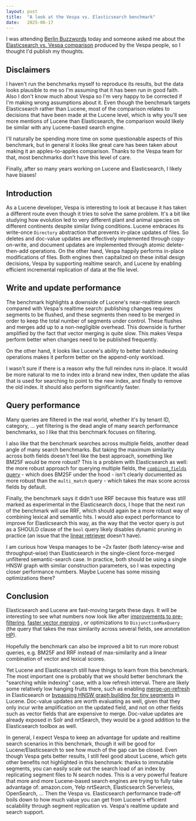 ```yaml
---
layout: post
title:  "A look at the Vespa vs. Elasticsearch benchmark"
date:   2025-06-17
---
```


I was attending [Berlin Buzzwords](https://2025.berlinbuzzwords.de/) today and someone asked me about the [Elasticsearch vs. Vespa comparison](https://blog.vespa.ai/elasticsearch-vs-vespa-performance-comparison/) produced by the Vespa people, so I thought I'd publish my thoughts.

## Disclaimers

I haven't run the benchmarks myself to reproduce its results, but the data looks plausible to me so I'm assuming that it has been run in good faith. Also I don't know much about Vespa so I'm very happy to be corrected if I'm making wrong assumptions about it. Even though the benchmark targets Elasticsearch rather than Lucene, most of the comparison relates to decisions that have been made at the Lucene level, which is why you'll see more mentions of Lucene than Elasticsearch, the comparison would likely be similar with any Lucene-based search engine. 

I'll naturally be spending more time on some questionable aspects of this benchmark, but in general it looks like great care has been taken about making it an apples-to-apples comparison. Thanks to the Vespa team for that, most benchmarks don't have this level of care.

Finally, after so many years working on Lucene and Elasticsearch, I likely have biases!

## Introduction

As a Lucene developer, Vespa is interesting to look at because it has taken a different route even though it tries to solve the same problem. It's a bit like studying how evolution led to very different plant and animal species on different continents despite similar living conditions. Lucene embraces its write-once `Directory` abstraction that prevents in-place updates of files. So deletes and doc-value updates are effectively implemented through copy-on-write, and document updates are implemented through atomic delete-then-add operations. On the other hand, Vespa happily performs in-place modifications of files. Both engines then  capitalized on these initial design decisions, Vespa by supporting realtime search, and Lucene by enabling efficient incremental replication of data at the file level.

## Write and update performance

The benchmark highlights a downside of Lucene's near-realtime search compared with Vespa's realtime search: publishing changes requires segments to be flushed, and these segments then need to be merged in order to keep the total number of segments under control. These flushes and merges add up to a non-negligible overhead. This downside is further amplified by the fact that vector merging is quite slow. This makes Vespa perform better when changes need to be published frequently.

On the other hand, it looks like Lucene's ability to better batch indexing operations makes it perform better on the append-only workload.

I wasn't sure if there is a reason why the full reindex runs in-place. It would be more natural to me to index into a brand new index, then update the alias that is used for searching to point to the new index, and finally to remove the old index. It should also perform significantly faster.

## Query performance

Many queries are filtered in the real world, whether it's by tenant ID, category, ... yet filtering is the dead angle of many search performance benchmarks, so I like that this benchmark focuses on filtering.

I also like that the benchmark searches across multiple fields, another dead angle of many search benchmarks. But taking the maximum similarity across both fields doesn't feel like the best approach, something like BM25F would be more robust? This is a problem with Elasticsearch as well: the more robust approach for querying multiple fields, the [`combined_fields` query](https://www.elastic.co/docs/reference/query-languages/query-dsl/query-dsl-combined-fields-query) - which does BM25F under the hood - isn't clearly documented as more robust than the `multi_match` query - which takes the max score across fields by default.

Finally, the benchmark says it didn't use RRF because this feature was still marked as experimental in the Elasticsearch docs, I hope that the next run of the benchmark will use RRF, which should again be a more robust way of combining lexical and semantic hits. I would also expect performance to improve for Elasticsearch this way, as the way that the vector query is put as a SHOULD clause of the `bool` query likely disables dynamic pruning in practice (an issue that the [linear retriever](https://www.elastic.co/docs/reference/elasticsearch/rest-apis/retrievers#linear-retriever) doesn't have).

I am curious how Vespa manages to be ~2x faster (both latency-wise and throughput-wise) than Elasticsearch in the single-client force-merged unfiltered semantic-search case. In practice, both should be using a single HNSW graph with similar construction parameters, so I was expecting closer performance numbers. Maybe Lucene has some missing optimizations there?

## Conclusion

Elasticsearch and Lucene are fast-moving targets these days. It will be interesting to see what numbers now look like after [improvements to pre-filtering](https://www.elastic.co/search-labs/blog/filtered-hnsw-knn-search), [faster vector merging](https://www.elastic.co/search-labs/blog/hnsw-graphs-speed-up-merging) , or optimizations to `DisjunctionMaxQuery` (the query that takes the max similarity across several fields, see annotation [HP](https://benchmarks.mikemccandless.com/DismaxOrHighHigh.html)).

Hopefully the benchmark can also be improved a bit to run more robust queries, e.g. BM25F and RRF instead of max-similarity and a linear combination of vector and lexical scores.

Yet Lucene and Elasticsearch still have things to learn from this benchmark. The most important one is probably that we should better benchmark the "searching while indexing" case, with a low refresh interval. There are likely some relatively low hanging fruits there, such as enabling [merge-on-refresh](https://blog.mikemccandless.com/2021/03/open-source-collaboration-or-how-we.html) in Elasticsearch or [bypassing HNSW graph building for tiny segments](https://github.com/apache/lucene/issues/13447) in Lucene. Doc-value updates are worth evaluating as well, given that they only incur write amplification on the updated field, and not on other fields such as vector fields that are expensive to merge. Doc-value updates are already exposed in Solr and nrtSearch, they would be a good addition to the Elasticsearch toolbox as well.

In general, I expect Vespa to keep an advantage for update and realtime search scenarios in this benchmark, though it will be good for Lucene/Elasticsearch to see how much of the gap can be closed. Even though Vespa gets better results, I still feel good about Lucene, which gets other benefits not highlighted in this benchmark: thanks to immutable segments, you can easily scale out the search load of an index by replicating segment files to N search nodes. This is a very powerful feature that more and more Lucene-based search engines are trying to fully take advantage of: amazon.com, Yelp nrtSearch, Elasticsearch Serverless, OpenSearch, ... Then the Vespa vs. Elasticsearch performance trade-off boils down to how much value you can get from Lucene's efficient scalability through segment replication vs. Vespa's realtime update and search support.
